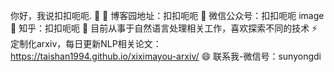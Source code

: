 你好，我说扣扣呃呃. 👋
🌱 博客园地址：扣扣呃呃
👯 微信公众号：扣扣呃呃
image
🔭 知乎：扣扣呃呃
🤔 目前从事于自然语言处理相关工作，喜欢探索不同的技术
⚡ 定制化arxiv，每日更新NLP相关论文：https://taishan1994.github.io/xiximayou-arxiv/
😄 联系我-微信号：sunyongdi
